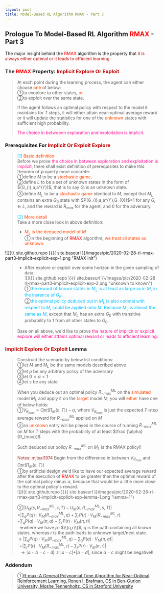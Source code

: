 ```yaml
---
layout: post
title: Model-Based RL Algorithm RMAX - Part 3
---
```


## Prologue To Model-Based RL Algorithm <font color="Red">RMAX</font> - Part 3
<p class="message">
The major insight behind the <font color="Red">RMAX</font> algorithm is the property that <font color="#C20000">it is always either optimal or it leads to efficient learning</font>.   
</p>

### The <font color="Red">RMAX</font> Property: <font color="#C20000">Implicit Explore Or Exploit</font>
>At each point during the learning process, the agent can either choose <font color="OrangeRed">one</font> of below:  
>&#10112;to exoplore to other states, <font color="OrangeRed">or</font>  
>&#10113;to exploit over the same state.
>
>If the agent follows an optimal policy with respect to the model it maintains for $T$ steps, it will either attain near-optimal average reward or it will update the statistics for one of the <font color="OrangeRed">unknown</font> states with sufficient high probability.
>
><font color="DeepPink">The choice in betwqeen exploration and exploitation is implicit.</font>  

### Prerequisites For <font color="#C20000">Implicit Or Exploit Explore</font>
><font color="DeepSkyBlue">[1]</font>
><font color="OrangeRed">Basic definition</font>  
>Before we prove <font color="DeepPink">the choice in between exploration and exploitation is implicit</font>, there shall exist definition of prerequisites to make this theorem of property more concrete:  
>&#10112;define $M$ to be a <font color="OrangeRed">stochastic game</font>.  
>&#10113;define $L$ to be a set of unknown states in the form of $(G_{i},a,a^{\'})$, that is to say $G_{i}$ is an unknown state.  
>&#10114;define $M_{L}$ to be a <font color="OrangeRed">stochastic game</font> identical to $M$, except that $M_{L}$ contains an extra $G_{0}$ state with $P(G_{i},a,a^{\'},G_{0})$=$1$ for any $G_{i}\in L$, and the reward is $R_{max}$ for the agent, and $0$ for the adversary.  
>
><font color="DeepSkyBlue">[2]</font>
><font color="OrangeRed">More detail</font>  
>Take a more close look in above definition:  
>* <font color="OrangeRed">$M_{L}$ is the deduced model of $M$</font>  
>&#10112;in the beginning of <font color="Red">RMAX</font> algorithm, <font color="OrangeRed">we treat all states as unknown</font>.  
>
![]({{ site.github.repo }}{{ site.baseurl }}/images/pic/2020-02-28-rl-rmax-part3-implicit-explicit-exp-1.png "RMAX init")
>
>* After explore or exploit over some horizon in the given sampling of data:  
![]({{ site.github.repo }}{{ site.baseurl }}/images/pic/2020-02-28-rl-rmax-part3-implicit-explicit-exp-2.png "unknown to known")
>&#10112;<font color="DeepSkyBlue">the reward of known states in $M_{L}$ is at least as large as in $M$, in the instance of $G_{K}$.</font>  
>&#10113;<font color="DeepSkyBlue">the optimal policy deduced out in $M_{L}$ is also optimal with respect to $M$, could be applied onto $M$.  Because $M_{L}$ is almost the same as $M$</font>, except that $M_{L}$ has an extra $G_{0}$ with transitive probability to $1$ from all other states to $G_{0}$.  
>
>Base on all above, we'd like to prove <font color="DeepPink">the nature of implicit or explicit explore will either attains optimal reward or leads to efficient learning.</font>  

### <font color="#C20000">Implicit Explore Or Exploit</font> Lemma
>Construct the scenario by below list conditions:  
>&#10112;let $M$ and $M_{L}$ be the same models described above  
>&#10113;let $\rho$ be any arbitrary policy of the adversary  
>&#10114;let $0<\alpha<1$  
>&#10115;let $s$ be any state  
>
>When you deduce out an optimal policy $R_{-max}^{ML}$ on the <font color="OrangeRed">simulated</font> model $M_{L}$ and apply it on the <font color="OrangeRed">target</font> model $M$, you will <font color="OrangeRed">either</font> have one of below holds:  
>&#10112;$V_{R_{max}}>Opt(\prod_{M}(\varepsilon,T))-\alpha$, where $V_{R_{max}}$ is just the expected $T$-step average reward for $R_{-max}^{ML}$ applied on $M$  
>&#10113;an <font color="OrangeRed">unknown</font> entry will be played in the course of running $R_{-max}^{ML}$ on $M$ for $T$ steps with the probability of at least $\frac {\alpha}{R_{max}}$
>
>Such deduced out policy $R_{-max}^{ML}$ on $M_{L}$ is the RMAX policy!!  
>
><font color="Brown">Notes::mjtsai1974</font>
>Begin from the difference in between $V_{R_{max}}$ and $Opt(\prod_{M}(\varepsilon,T))$  
>&#10112;by artificial design we'd like to have our expected average reward after the execution of <font color="Red">RMAX</font> to be greater than the optimal reward of the optimal policy minus $\alpha$, because that would be a little more close to the optimal policy's reward.  
![]({{ site.github.repo }}{{ site.baseurl }}/images/pic/2020-02-28-rl-rmax-part3-implicit-explicit-exp-lemma-1.png "lemma-1")
>
>&#10113;$\vert U_{M}(\varepsilon,R_{-max}^{ML},s,T)-U_{M}(\varepsilon,R_{-max}^{ML},s,T)\vert$  
>=$\vert\sum_{q}P(q)\cdot V_{M}(R_{-max}^{ML},q)+\sum_{r}P(r)\cdot V_{M}(R_{-max}^{ML},r)$  
>$-\sum_{q}P(q)\cdot V_{M}(\pi,q)-\sum_{r}P(r)\cdot V_{M}(\pi,r)\vert$  
>$\;\;\Rightarrow$where we have $p$=$\\{q,r\\}$, $q$ is the path containing all known states, whereas $r$ is the path leads to unknown target/next state.  
>$\leq\vert\sum_{q}P(q)\cdot V_{M}(R_{-max}^{ML},q)-\sum_{q}P(q)\cdot V_{M}(\pi,q)\vert$  
>$\;\;$+$\vert\sum_{r}P(r)\cdot V_{M}(R_{-max}^{ML},r)-\sum_{r}P(r)\cdot V_{M}(\pi,r)\vert$  
>$\;\;\Rightarrow\vert a+b-c-d\vert\leq\vert a-c\vert+\vert b-d\vert$, since $a-c$ might be negative!!

### Addendum
>&#10112;[R-max: A General Polynomial Time Algorithm for Near-Optimal Reinforcement Learning, Ronen I. Brafman, CS in Ben-Gurion University, Moshe Tennenholtz, CS in Stanford University](http://www.jmlr.org/papers/volume3/brafman02a/brafman02a.pdf)  

<!-- Γ -->
<!-- \Omega -->
<!-- \cap intersection -->
<!-- \cup union -->
<!-- \frac{\Gamma(k + n)}{\Gamma(n)} \frac{1}{r^k}  -->
<!-- \mbox{\large$\vert$}\nolimits_0^\infty -->
<!-- \vert_0^\infty -->
<!-- \vert_{0.5}^{\infty} -->
<!-- &prime; ′ -->
<!-- &Prime; ″ -->
<!-- $E\lbrack X\rbrack$ -->
<!-- \overline{X_n} -->
<!-- \underset{Succss}P -->
<!-- \frac{{\overline {X_n}}-\mu}{S/\sqrt n} -->
<!-- \lim_{t\rightarrow\infty} -->
<!-- \int_{0}^{a}\lambda\cdot e^{-\lambda\cdot t}\operatorname dt -->
<!-- \Leftrightarrow -->
<!-- \prod_{v\in V} -->
<!-- \subset -->
<!-- \subseteq -->
<!-- \varnothing -->
<!-- \perp -->
<!-- \overset\triangle= -->
<!-- \left|X\right| -->
<!-- \xrightarrow{r_t} -->
<!-- \left\|?\right\| => ||?||-->
<!-- \left|?\right| => |?|-->
<!-- \lbrack BQ\rbrack => [BQ] -->
<!-- \subset -->
<!-- \subseteq -->
<!-- \widehat -->

<!-- Notes -->
<!-- <font color="OrangeRed">items, verb, to make it the focus, mathematic expression</font> -->
<!-- <font color="Red">KKT</font> -->
<!-- <font color="Red">SMO heuristics</font> -->
<!-- <font color="Red">F</font> distribution -->
<!-- <font color="Red">t</font> distribution -->
<!-- <font color="DeepSkyBlue">suggested item, soft item</font> -->
<!-- <font color="RoyalBlue">old alpha, quiz, example</font> -->
<!-- <font color="Green">new alpha</font> -->

<!-- <font color="#C20000">conclusion, finding</font> -->
<!-- <font color="DeepPink">positive conclusion, finding</font> -->
<!-- <font color="RosyBrown">negative conclusion, finding</font> -->

<!-- <font color="#00ADAD">policy</font> -->
<!-- <font color="#6100A8">full observable</font> -->
<!-- <font color="#FFAC12">partial observable</font> -->
<!-- <font color="#EB00EB">stochastic</font> -->
<!-- <font color="#8400E6">state transition</font> -->
<!-- <font color="#D600D6">discount factor gamma $\gamma$</font> -->
<!-- <font color="#D600D6">$V(S)$</font> -->
<!-- <font color="#9300FF">immediate reward R(S)</font> -->

<!-- ### <font color="RoyalBlue">Example</font>: Illustration By Rainy And Sunny Days In One Week -->
<!-- <font color="RoyalBlue">[Question]</font> -->
<!-- <font color="DeepSkyBlue">[Answer]</font> -->

<!-- <font color="Brown">Notes::mjtsai1974</font> -->

<!-- 
[1]Given the vehicles pass through a highway toll station is $6$ per minute, what is the probability that no cars within $30$ seconds?
><font color="DeepSkyBlue">[1]</font>
><font color="OrangeRed">Given the vehicles pass through a highway toll station is $6$ per minute, what is the probability that no cars within $30$ seconds?</font>  
-->

<!--
><font color="DeepSkyBlue">[Notes]</font>
><font color="OrangeRed">Why at this moment, the Poisson and exponential probability come out with different result?</font>  
-->

<!-- https://www.medcalc.org/manual/gamma_distribution_functions.php -->
<!-- https://www.statlect.com/probability-distributions/student-t-distribution#hid5 -->
<!-- http://www.wiris.com/editor/demo/en/ -->